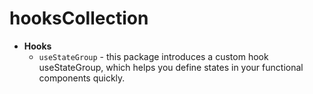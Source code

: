 # hooksCollection

- **Hooks**
  - `useStateGroup` - this package introduces a custom hook useStateGroup, which helps you define states in your functional components quickly. 
